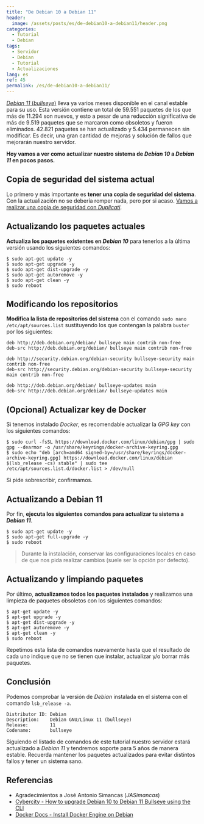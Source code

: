 ```yaml
---
title: "De Debian 10 a Debian 11"
header:
  image: /assets/posts/es/de-debian10-a-debian11/header.png
categories:
  - Tutorial
  - Debian
tags:
  - Servidor
  - Debian
  - Tutorial
  - Actualizaciones
lang: es
ref: 45
permalink: /es/de-debian10-a-debian11/
---
```


[_Debian 11_ (_bullseye_)](https://www.debian.org/News/2021/20210814) lleva ya varios meses disponible en el canal estable para su uso. Esta versión contiene un total de 59.551 paquetes de los que más de 11.294 son nuevos, y esto a pesar de una reducción significativa de más de 9.519 paquetes que se marcaron como obsoletos y fueron eliminados. 42.821 paquetes se han actualizado y 5.434 permanecen sin modificar. Es decir, una gran cantidad de mejoras y solución de fallos que mejorarán nuestro servidor.

**Hoy vamos a ver como actualizar nuestro sistema de _Debian 10_ a _Debian 11_ en pocos pasos.**

## Copia de seguridad del sistema actual

Lo primero y más importante es **tener una copia de seguridad del sistema**. Con la actualización no se debería romper nada, pero por si acaso. [Vamos a realizar una copia de seguridad con _Duplicati_](https://www.danielmartingonzalez.com/es/copias-de-seguridad-para-con-docker/).

## Actualizando los paquetes actuales

**Actualiza los paquetes existentes en _Debian 10_** para tenerlos a la última versión usando los siguientes comandos:

```shell
$ sudo apt-get update -y
$ sudo apt-get upgrade -y
$ sudo apt-get dist-upgrade -y
$ sudo apt-get autoremove -y
$ sudo apt-get clean -y
$ sudo reboot
```

## Modificando los repositorios

**Modifica la lista de repositorios del sistema** con el comando `sudo nano /etc/apt/sources.list` sustituyendo los que contengan la palabra `buster` por los siguientes:

```
deb http://deb.debian.org/debian/ bullseye main contrib non-free
deb-src http://deb.debian.org/debian/ bullseye main contrib non-free

deb http://security.debian.org/debian-security bullseye-security main contrib non-free
deb-src http://security.debian.org/debian-security bullseye-security main contrib non-free

deb http://deb.debian.org/debian/ bullseye-updates main
deb-src http://deb.debian.org/debian/ bullseye-updates main
```

## (Opcional) Actualizar key de Docker

Si tenemos instalado _Docker_, es recomendable actualizar la _GPG key_ con los siguientes comandos:

```shell
$ sudo curl -fsSL https://download.docker.com/linux/debian/gpg | sudo gpg --dearmor -o /usr/share/keyrings/docker-archive-keyring.gpg
$ sudo echo "deb [arch=amd64 signed-by=/usr/share/keyrings/docker-archive-keyring.gpg] https://download.docker.com/linux/debian $(lsb_release -cs) stable" | sudo tee /etc/apt/sources.list.d/docker.list > /dev/null
```

Si pide sobrescribir, confirmamos.

## Actualizando a Debian 11

Por fin, **ejecuta los siguientes comandos para actualizar tu sistema a _Debian 11_**.

```shell
$ sudo apt-get update -y
$ sudo apt-get full-upgrade -y
$ sudo reboot
```

> Durante la instalación, conservar las configuraciones locales en caso de que nos pida realizar cambios (suele ser la opción por defecto).

## Actualizando y limpiando paquetes

Por último, **actualizamos todos los paquetes instalados** y realizamos una limpieza de paquetes obsoletos con los siguientes comandos:

```shell
$ apt-get update -y
$ apt-get upgrade -y
$ apt-get dist-upgrade -y
$ apt-get autoremove -y
$ apt-get clean -y
$ sudo reboot
```

Repetimos esta lista de comandos nuevamente hasta que el resultado de cada uno indique que no se tienen que instalar, actualizar y/o borrar más paquetes.

## Conclusión

Podemos comprobar la versión de _Debian_ instalada en el sistema con el comando `lsb_release -a`.

```
Distributor ID: Debian
Description:    Debian GNU/Linux 11 (bullseye)
Release:        11
Codename:       bullseye
```

Siguiendo el listado de comandos de este tutorial nuestro servidor estará actualizado a _Debian 11_ y tendremos soporte para 5 años de manera estable. Recuerda mantener los paquetes actualizados para evitar distintos fallos y tener un sistema sano.

## Referencias

- Agradecimientos a José Antonio Simancas (_JASimancas_)
- [Cybercity - How to upgrade Debian 10 to Debian 11 Bullseye using the CLI](https://www.cyberciti.biz/faq/update-upgrade-debian-10-to-debian-11-bullseye/)
- [Docker Docs - Install Docker Engine on Debian](https://docs.docker.com/engine/install/debian/)
